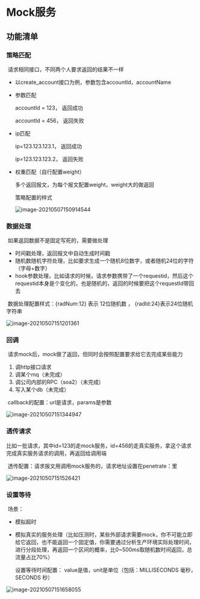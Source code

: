# Mock服务

## 功能清单

### 策略匹配

​	请求相同接口，不同两个人要求返回的结果不一样

- 以create_account接口为例，参数包含accountId，accountName

- 参数匹配

  accountId = 123， 返回成功

  accountId = 456， 返回失败

- ip匹配

  ip=123.123.123.1， 返回成功

  ip=123.123.123.2， 返回失败

- 权重匹配（自行配置weight）

  多个返回报文，为每个报文配置weight，weight大的做返回

  

  策略配置的样式

  ![image-20210507150914544](D:\Users\chongfeng\Desktop\test\demos\mockserver\img\image-20210507150914544.png)

  

### 数据处理

​	如果返回数据不是固定写死的，需要做处理

- 时间戳处理，返回报文中自动生成时间戳
- 随机数随机字符处理，比如要求生成一个随机8位数字，或者随机24位的字符（字母+数字）
- hook参数处理，比如请求的时候，请求参数携带了一个requestid，然后这个requestid本身是个变化的，也是随机的，返回的时候要把这个requestId带回去



​	数据处理配置样式：{radNum:12} 表示 12位随机数 ， {radId:24}表示24位随机字符串

![image-20210507151201361](D:\Users\chongfeng\Desktop\test\demos\mockserver\img\image-20210507151201361.png)

### 回调

​	请求mock后，mock做了返回，但同时会按照配置要求给它去完成某些能力

1. 调http接口请求
2. 调某个mq（未完成）
3. 调公司内部的RPC（soa2）（未完成）
4. 写入某个db（未完成） 



​	callback的配置：url是请求，params是参数

![image-20210507151344947](D:\Users\chongfeng\Desktop\test\demos\mockserver\img\image-20210507151344947.png)

### 透传请求

​	比如一批请求，其中id=123的走mock服务，id=456的走真实服务，拿这个请求完成真实服务请求的调用，再返回给调用端



​	透传配置：请求报文用调用mock服务的，请求地址设置在penetrate：里

![image-20210507151526421](D:\Users\chongfeng\Desktop\test\demos\mockserver\img\image-20210507151526421.png)

### 设置等待	

​	场景：

- 模拟超时

- 模拟真实的服务处理（比如压测时，某些外部请求需要mock，你不可能立即给它返回，也不能返回一个固定值，你需要通过分析生产环境实际处理时间，进行分段处理，再返回一个区间的概率，比0~500ms取随机数时间返回，总流量占比70%）   

  设置等待时间配置： value是值，unit是单位（包括：MILLISECONDS 毫秒，SECONDS 秒）

![image-20210507151658055](D:\Users\chongfeng\Desktop\test\demos\mockserver\img\image-20210507151658055.png)